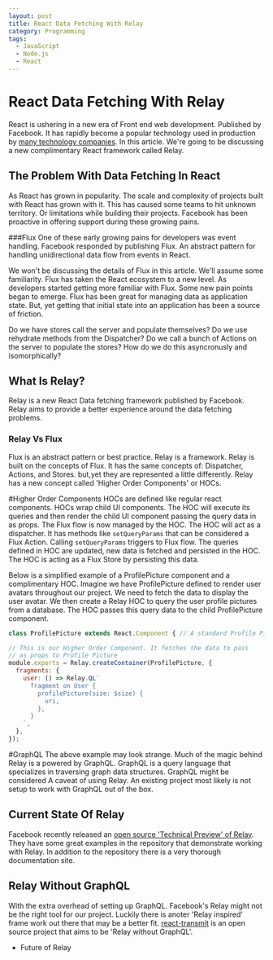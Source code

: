 ```yaml
---
layout: post
title: React Data Fetching With Relay
category: Programming
tags:
  - JavaScript
  - Node.js
  - React
---
```


# React Data Fetching With Relay
React is ushering in a new era of Front end web development. Published by Facebook. It has rapidly become a popular technology used in production by [many technology companies](https://github.com/facebook/react/wiki/Sites-Using-React). In this article. We're going to be discussing a new complimentary React framework called Relay.

## The Problem With Data Fetching In React
As React has grown in popularity. The scale and complexity of projects built with React has grown with it. This has caused some teams to hit unknown territory. Or limitations while building their projects. Facebook has been proactive in offering support during these growing pains. 

###Flux
One of these early growing pains for developers was event handling. Facebook responded by publishing Flux. An abstract pattern for handling unidirectional data flow from events in React.

We won't be discussing the details of Flux in this article. We'll assume some familiarity. Flux has taken the React ecosystem to a new level. As developers started getting more familiar with Flux. Some new pain points began to emerge. Flux has been great for managing data as application state. But, yet getting that initial state into an application has been a source of friction.

Do we have stores call the server and populate themselves? Do we use rehydrate methods from the Dispatcher? Do we call a bunch of Actions on the server to populate the stores? How do we do this asyncronusly and isomorphically?

## What Is Relay?
Relay is a new React Data fetching framework published by Facebook. Relay aims to provide a better experience around the data fetching problems.

### Relay Vs Flux
Flux is an abstract pattern or best practice. Relay is a framework. Relay is built on the concepts of Flux. It has the same concepts of: Dispatcher, Actions, and Stores. but,yet they are represented a little differently. Relay has a new concept called 'Higher Order Components' or HOCs. 

#Higher Order Components
HOCs are defined like regular react components. HOCs wrap child UI components. The HOC will execute its queries and then render the child UI component passing the query data in as props. The Flux flow is now managed by the HOC. The HOC will act as a dispatcher. It has methods like `setQueryParams` that can be considered a Flux Action. Calling `setQueryParams` triggers to Flux flow. The queries defined in HOC are updated, new data is fetched and persisted in the HOC. The HOC is acting as a Flux Store by persisting this data.

Below is a simplified example of a ProfilePicture component and a complimentary HOC. Imagine we have ProfilePicture defined to render user avatars throughout our project. We need to fetch the data to display the user avatar. We then create a Relay HOC to query the user profile pictures from a database. The HOC passes this query data to the child ProfilePicture component.

```javascript
class ProfilePicture extends React.Component { // A standard Profile Picture component }

// This is our Higher Order Component. It fetches the data to pass
// as props to Profile Picture
module.exports = Relay.createContainer(ProfilePicture, {
  fragments: {
    user: () => Relay.QL`
      fragment on User {
        profilePicture(size: $size) {
          uri,
        },
      }
    `,
  },
});
```
#GraphQL
The above example may look strange. Much of the magic behind Relay is a powered by GraphQL. GraphQL is a query language that specializes in traversing graph data structures. GraphQL might be considered A caveat of using Relay. An existing project most likely is not setup to work with GraphQL out of the box.

## Current State Of Relay
Facebook recently released an [open source 'Technical Preview' of Relay](https://github.com/facebook/react). They have some great examples in the repository that demonstrate working with Relay. In addition to the repository there is a very thorough documentation site.

## Relay Without GraphQL
With the extra overhead of setting up GraphQL. Facebook's Relay might not be the right tool for our project. Luckily there is anoter 'Relay inspired' frame work out there that may be a better fit. [react-transmit](https://github.com/RickWong/react-transmit) is an open source project that aims to be 'Relay without GraphQL'. 



- Future of Relay